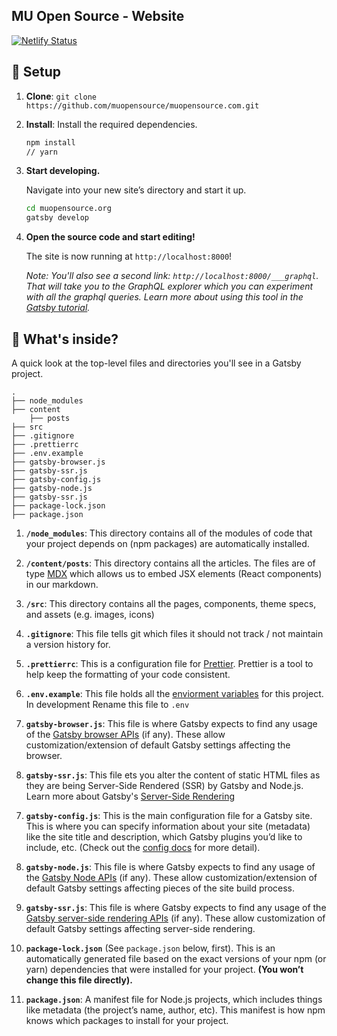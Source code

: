 ## MU Open Source - Website

[![Netlify Status](https://api.netlify.com/api/v1/badges/69a95f03-10e2-47e6-b8f3-1297177381a4/deploy-status)](https://app.netlify.com/sites/muopensource/deploys)

## 🚀 Setup

1. **Clone**:
   `git clone https://github.com/muopensource/muopensource.com.git`

2. **Install**:
   Install the required dependencies.

   ```sh
   npm install
   // yarn
   ```

3) **Start developing.**

   Navigate into your new site’s directory and start it up.

   ```sh
   cd muopensource.org
   gatsby develop
   ```

4) **Open the source code and start editing!**

   The site is now running at `http://localhost:8000`!

   _Note: You'll also see a second link: _`http://localhost:8000/___graphql`_. That will take you to the GraphQL explorer which you can experiment with all the graphql queries. Learn more about using this tool in the [Gatsby tutorial](https://www.gatsbyjs.org/tutorial/part-five/#introducing-graphiql)._

## 🧐 What's inside?

A quick look at the top-level files and directories you'll see in a Gatsby project.

    .
    ├── node_modules
    ├── content
        ├── posts
    ├── src
    ├── .gitignore
    ├── .prettierrc
    ├── .env.example
    ├── gatsby-browser.js
    ├── gatsby-ssr.js
    ├── gatsby-config.js
    ├── gatsby-node.js
    ├── gatsby-ssr.js
    ├── package-lock.json
    ├── package.json

1.  **`/node_modules`**: This directory contains all of the modules of code that your project depends on (npm packages) are automatically installed.

2.  **`/content/posts`**: This directory contains all the articles. The files are of type [MDX](https://mdxjs.com/) which allows us to embed JSX elements (React components) in our markdown.

3.  **`/src`**: This directory contains all the pages, components, theme specs, and assets (e.g. images, icons)

4.  **`.gitignore`**: This file tells git which files it should not track / not maintain a version history for.

5.  **`.prettierrc`**: This is a configuration file for [Prettier](https://prettier.io/). Prettier is a tool to help keep the formatting of your code consistent.

6.  **`.env.example`**: This file holds all the [enviorment variables](https://www.gatsbyjs.com/docs/environment-variables/) for this project. In development Rename this file to `.env`

7.  **`gatsby-browser.js`**: This file is where Gatsby expects to find any usage of the [Gatsby browser APIs](https://www.gatsbyjs.org/docs/browser-apis/) (if any). These allow customization/extension of default Gatsby settings affecting the browser.

8.  **`gatsby-ssr.js`**: This file ets you alter the content of static HTML files as they are being Server-Side Rendered (SSR) by Gatsby and Node.js. Learn more about Gatsby's [Server-Side Rendering ](https://www.gatsbyjs.com/docs/ssr-apis/)

7)  **`gatsby-config.js`**: This is the main configuration file for a Gatsby site. This is where you can specify information about your site (metadata) like the site title and description, which Gatsby plugins you’d like to include, etc. (Check out the [config docs](https://www.gatsbyjs.org/docs/gatsby-config/) for more detail).

8)  **`gatsby-node.js`**: This file is where Gatsby expects to find any usage of the [Gatsby Node APIs](https://www.gatsbyjs.org/docs/node-apis/) (if any). These allow customization/extension of default Gatsby settings affecting pieces of the site build process.

9)  **`gatsby-ssr.js`**: This file is where Gatsby expects to find any usage of the [Gatsby server-side rendering APIs](https://www.gatsbyjs.org/docs/ssr-apis/) (if any). These allow customization of default Gatsby settings affecting server-side rendering.

10) **`package-lock.json`** (See `package.json` below, first). This is an automatically generated file based on the exact versions of your npm (or yarn) dependencies that were installed for your project. **(You won’t change this file directly).**

11) **`package.json`**: A manifest file for Node.js projects, which includes things like metadata (the project’s name, author, etc). This manifest is how npm knows which packages to install for your project.
